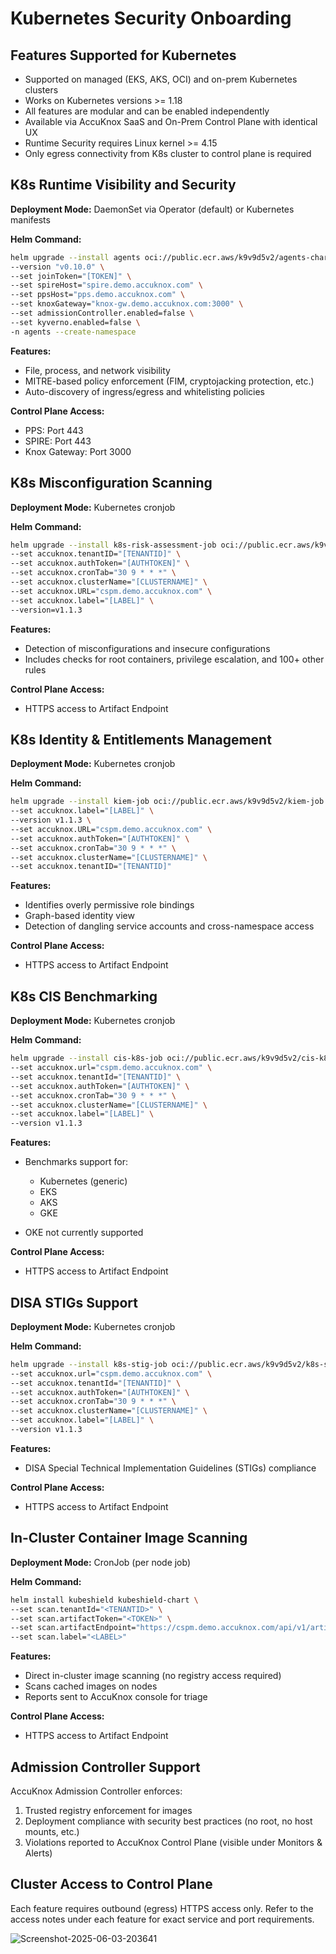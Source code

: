 # Kubernetes Security Onboarding

## Features Supported for Kubernetes

- Supported on managed (EKS, AKS, OCI) and on-prem Kubernetes clusters
- Works on Kubernetes versions >= 1.18
- All features are modular and can be enabled independently
- Available via AccuKnox SaaS and On-Prem Control Plane with identical UX
- Runtime Security requires Linux kernel >= 4.15
- Only egress connectivity from K8s cluster to control plane is required

## K8s Runtime Visibility and Security

**Deployment Mode:**
DaemonSet via Operator (default) or Kubernetes manifests

**Helm Command:**

```bash
helm upgrade --install agents oci://public.ecr.aws/k9v9d5v2/agents-chart \
--version "v0.10.0" \
--set joinToken="[TOKEN]" \
--set spireHost="spire.demo.accuknox.com" \
--set ppsHost="pps.demo.accuknox.com" \
--set knoxGateway="knox-gw.demo.accuknox.com:3000" \
--set admissionController.enabled=false \
--set kyverno.enabled=false \
-n agents --create-namespace
```

**Features:**

- File, process, and network visibility
- MITRE-based policy enforcement (FIM, cryptojacking protection, etc.)
- Auto-discovery of ingress/egress and whitelisting policies

**Control Plane Access:**

- PPS: Port 443
- SPIRE: Port 443
- Knox Gateway: Port 3000

## K8s Misconfiguration Scanning

**Deployment Mode:**
Kubernetes cronjob

**Helm Command:**

```bash
helm upgrade --install k8s-risk-assessment-job oci://public.ecr.aws/k9v9d5v2/k8s-risk-assessment-job \
--set accuknox.tenantID="[TENANTID]" \
--set accuknox.authToken="[AUTHTOKEN]" \
--set accuknox.cronTab="30 9 * * *" \
--set accuknox.clusterName="[CLUSTERNAME]" \
--set accuknox.URL="cspm.demo.accuknox.com" \
--set accuknox.label="[LABEL]" \
--version=v1.1.3
```

**Features:**

- Detection of misconfigurations and insecure configurations
- Includes checks for root containers, privilege escalation, and 100+ other rules

**Control Plane Access:**

- HTTPS access to Artifact Endpoint

## K8s Identity & Entitlements Management

**Deployment Mode:**
Kubernetes cronjob

**Helm Command:**

```bash
helm upgrade --install kiem-job oci://public.ecr.aws/k9v9d5v2/kiem-job \
--set accuknox.label="[LABEL]" \
--version v1.1.3 \
--set accuknox.URL="cspm.demo.accuknox.com" \
--set accuknox.authToken="[AUTHTOKEN]" \
--set accuknox.cronTab="30 9 * * *" \
--set accuknox.clusterName="[CLUSTERNAME]" \
--set accuknox.tenantID="[TENANTID]"
```

**Features:**

- Identifies overly permissive role bindings
- Graph-based identity view
- Detection of dangling service accounts and cross-namespace access

**Control Plane Access:**

- HTTPS access to Artifact Endpoint

## K8s CIS Benchmarking

**Deployment Mode:**
Kubernetes cronjob

**Helm Command:**

```bash
helm upgrade --install cis-k8s-job oci://public.ecr.aws/k9v9d5v2/cis-k8s-job \
--set accuknox.url="cspm.demo.accuknox.com" \
--set accuknox.tenantId="[TENANTID]" \
--set accuknox.authToken="[AUTHTOKEN]" \
--set accuknox.cronTab="30 9 * * *" \
--set accuknox.clusterName="[CLUSTERNAME]" \
--set accuknox.label="[LABEL]" \
--version v1.1.3
```

**Features:**

- Benchmarks support for:

  - Kubernetes (generic)
  - EKS
  - AKS
  - GKE

- OKE not currently supported

**Control Plane Access:**

- HTTPS access to Artifact Endpoint

## DISA STIGs Support

**Deployment Mode:**
Kubernetes cronjob

**Helm Command:**

```bash
helm upgrade --install k8s-stig-job oci://public.ecr.aws/k9v9d5v2/k8s-stig-job \
--set accuknox.url="cspm.demo.accuknox.com" \
--set accuknox.tenantId="[TENANTID]" \
--set accuknox.authToken="[AUTHTOKEN]" \
--set accuknox.cronTab="30 9 * * *" \
--set accuknox.clusterName="[CLUSTERNAME]" \
--set accuknox.label="[LABEL]" \
--version v1.1.3
```

**Features:**

- DISA Special Technical Implementation Guidelines (STIGs) compliance

**Control Plane Access:**

- HTTPS access to Artifact Endpoint

## In-Cluster Container Image Scanning

**Deployment Mode:**
CronJob (per node job)

**Helm Command:**

```bash
helm install kubeshield kubeshield-chart \
--set scan.tenantId="<TENANTID>" \
--set scan.artifactToken="<TOKEN>" \
--set scan.artifactEndpoint="https://cspm.demo.accuknox.com/api/v1/artifact/" \
--set scan.label="<LABEL>"
```

**Features:**

- Direct in-cluster image scanning (no registry access required)
- Scans cached images on nodes
- Reports sent to AccuKnox console for triage

**Control Plane Access:**

- HTTPS access to Artifact Endpoint

## Admission Controller Support

AccuKnox Admission Controller enforces:

1. Trusted registry enforcement for images
2. Deployment compliance with security best practices (no root, no host mounts, etc.)
3. Violations reported to AccuKnox Control Plane (visible under Monitors & Alerts)

## Cluster Access to Control Plane

Each feature requires outbound (egress) HTTPS access only.
Refer to the access notes under each feature for exact service and port requirements.

<img src="https://i.ibb.co/Z1wCCbhv/Screenshot-2025-06-03-203641.png" alt="Screenshot-2025-06-03-203641" border="0">
